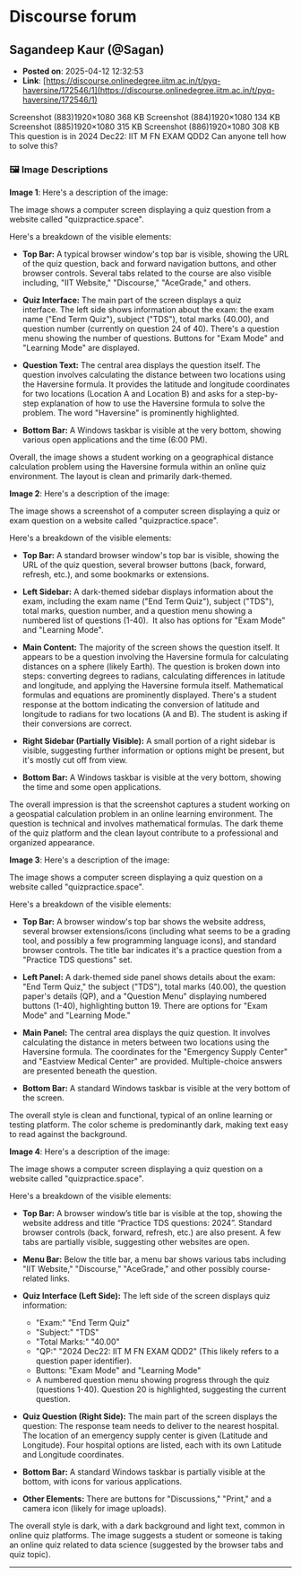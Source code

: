 # Discourse forum

## Sagandeep Kaur (@Sagan)
- **Posted on**: 2025-04-12 12:32:53
- **Link**: [https://discourse.onlinedegree.iitm.ac.in/t/pyq-haversine/172546/1](https://discourse.onlinedegree.iitm.ac.in/t/pyq-haversine/172546/1)

Screenshot (883)1920×1080 368 KB
Screenshot (884)1920×1080 134 KB
Screenshot (885)1920×1080 315 KB
Screenshot (886)1920×1080 308 KB
This question is in 2024 Dec22: IIT M FN EXAM QDD2
Can anyone tell how to solve this?

### 🖼 Image Descriptions

**Image 1**: Here's a description of the image:

The image shows a computer screen displaying a quiz question from a website called "quizpractice.space". 


Here's a breakdown of the visible elements:

* **Top Bar:** A typical browser window's top bar is visible, showing the URL of the quiz question, back and forward navigation buttons, and other browser controls. Several tabs related to the course are also visible including, "IIT Website," "Discourse," "AceGrade," and others.

* **Quiz Interface:** The main part of the screen displays a quiz interface. The left side shows information about the exam: the exam name ("End Term Quiz"), subject ("TDS"), total marks (40.00), and question number (currently on question 24 of 40).  There's a question menu showing the number of questions.  Buttons for "Exam Mode" and "Learning Mode" are displayed.

* **Question Text:** The central area displays the question itself. The question involves calculating the distance between two locations using the Haversine formula. It provides the latitude and longitude coordinates for two locations (Location A and Location B) and asks for a step-by-step explanation of how to use the Haversine formula to solve the problem. The word "Haversine" is prominently highlighted.

* **Bottom Bar:** A Windows taskbar is visible at the very bottom, showing various open applications and the time (6:00 PM).

Overall, the image shows a student working on a geographical distance calculation problem using the Haversine formula within an online quiz environment. The layout is clean and primarily dark-themed.

**Image 2**: Here's a description of the image:

The image shows a screenshot of a computer screen displaying a quiz or exam question on a website called "quizpractice.space". 


Here's a breakdown of the visible elements:

* **Top Bar:** A standard browser window's top bar is visible, showing the URL of the quiz question, several browser buttons (back, forward, refresh, etc.), and some bookmarks or extensions. 

* **Left Sidebar:** A dark-themed sidebar displays information about the exam, including the exam name ("End Term Quiz"), subject ("TDS"), total marks, question number, and a question menu showing a numbered list of questions (1-40).  It also has options for "Exam Mode" and "Learning Mode".

* **Main Content:** The majority of the screen shows the question itself. It appears to be a question involving the Haversine formula for calculating distances on a sphere (likely Earth). The question is broken down into steps: converting degrees to radians, calculating differences in latitude and longitude, and applying the Haversine formula itself.  Mathematical formulas and equations are prominently displayed. There's a student response at the bottom indicating the conversion of latitude and longitude to radians for two locations (A and B). The student is asking if their conversions are correct.

* **Right Sidebar (Partially Visible):** A small portion of a right sidebar is visible, suggesting further information or options might be present, but it's mostly cut off from view.

* **Bottom Bar:** A Windows taskbar is visible at the very bottom, showing the time and some open applications.

The overall impression is that the screenshot captures a student working on a geospatial calculation problem in an online learning environment. The question is technical and involves mathematical formulas. The dark theme of the quiz platform and the clean layout contribute to a professional and organized appearance.

**Image 3**: Here's a description of the image:

The image shows a computer screen displaying a quiz question on a website called "quizpractice.space". 


Here's a breakdown of the visible elements:

* **Top Bar:** A browser window's top bar shows the website address, several browser extensions/icons (including what seems to be a grading tool, and possibly a few programming language icons), and standard browser controls. The title bar indicates it's a practice question from a "Practice TDS questions" set.

* **Left Panel:** A dark-themed side panel shows details about the exam:  "End Term Quiz," the subject ("TDS"), total marks (40.00), the question paper's details (QP), and a "Question Menu" displaying numbered buttons (1-40), highlighting button 19.  There are options for "Exam Mode" and "Learning Mode."

* **Main Panel:** The central area displays the quiz question. It involves calculating the distance in meters between two locations using the Haversine formula. The coordinates for the "Emergency Supply Center" and "Eastview Medical Center" are provided.  Multiple-choice answers are presented beneath the question.

* **Bottom Bar:** A standard Windows taskbar is visible at the very bottom of the screen.

The overall style is clean and functional, typical of an online learning or testing platform. The color scheme is predominantly dark, making text easy to read against the background.

**Image 4**: Here's a description of the image:

The image shows a computer screen displaying a quiz question on a website called "quizpractice.space". 


Here's a breakdown of the visible elements:

* **Top Bar:** A browser window’s title bar is visible at the top, showing the website address and title “Practice TDS questions: 2024”.  Standard browser controls (back, forward, refresh, etc.) are also present.  A few tabs are partially visible, suggesting other websites are open.

* **Menu Bar:** Below the title bar, a menu bar shows various tabs including "IIT Website," "Discourse," "AceGrade," and other possibly course-related links.

* **Quiz Interface (Left Side):** The left side of the screen displays quiz information:
    * "Exam:" "End Term Quiz"
    * "Subject:" "TDS"
    * "Total Marks:" "40.00"
    * "QP:" "2024 Dec22: IIT M FN EXAM QDD2" (This likely refers to a question paper identifier).
    * Buttons: "Exam Mode" and "Learning Mode"
    * A numbered question menu showing progress through the quiz (questions 1-40).  Question 20 is highlighted, suggesting the current question.

* **Quiz Question (Right Side):** The main part of the screen displays the question: The response team needs to deliver to the nearest hospital.  The location of an emergency supply center is given (Latitude and Longitude).  Four hospital options are listed, each with its own Latitude and Longitude coordinates. 

* **Bottom Bar:** A standard Windows taskbar is partially visible at the bottom, with icons for various applications.

* **Other Elements:** There are buttons for "Discussions," "Print," and a camera icon (likely for image uploads).

The overall style is dark, with a dark background and light text, common in online quiz platforms. The image suggests a student or someone is taking an online quiz related to data science (suggested by the browser tabs and quiz topic).

---

